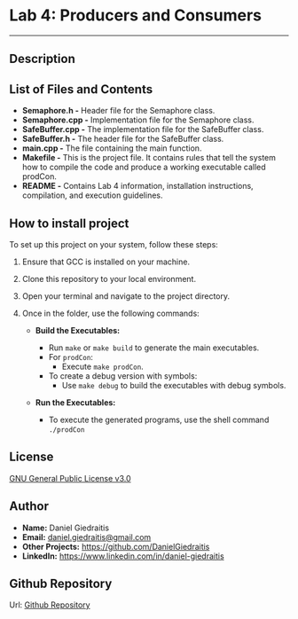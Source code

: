 # Lab 4: Producers and Consumers

---

## Description
 

## List of Files and Contents
- **Semaphore.h -** Header file for the Semaphore class.
- **Semaphore.cpp -** Implementation file for the Semaphore class.
- **SafeBuffer.cpp -** The implementation file for the SafeBuffer class.
- **SafeBuffer.h -** The header file for the SafeBuffer class.
- **main.cpp -** The file containing the main function.
- **Makefile -** This is the project file. It contains rules that tell the system how to compile the code and produce a working executable called prodCon.
- **README -** Contains Lab 4 information, installation instructions, compilation, and execution guidelines.

## How to install project
To set up this project on your system, follow these steps:

1. Ensure that GCC is installed on your machine.
2. Clone this repository to your local environment.
3. Open your terminal and navigate to the project directory.
4. Once in the folder, use the following commands:

    - **Build the Executables:**
        - Run `make` or `make build` to generate the main executables.
        - For `prodCon`:
            - Execute `make prodCon`.
        - To create a debug version with symbols:
            - Use `make debug` to build the executables with debug symbols.
        
    - **Run the Executables:**
        - To execute the generated programs, use the shell command `./prodCon`

## License
[GNU General Public License v3.0 ](https://www.gnu.org/licenses/gpl-3.0.en.html)

## Author
- **Name:** Daniel Giedraitis
- **Email:** daniel.giedraitis@gmail.com
- **Other Projects:** https://github.com/DanielGiedraitis
- **LinkedIn:** https://www.linkedin.com/in/daniel-giedraitis

## Github Repository
Url: [Github Repository](https://github.com/DanielGiedraitis/Concurrent-Development/tree/main)

